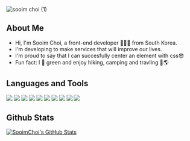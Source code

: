 <div>
  
![sooim choi (1)](https://user-images.githubusercontent.com/85476908/155885488-b2864a15-3031-4ec7-a64e-e97aa256aeeb.png)


## About Me
- Hi, I'm Sooim Choi, a front-end developer 👨🏻‍💻 from South Korea.<br> 
- I'm developing to make services that will improve our lives. <br> 
- I'm proud to say that I can succesfully center an element with css😎<br>
- Fun fact: I 💚 green and enjoy hiking, camping and travling 🌲🌎 


## Languages and Tools 
  <p>
<img src="https://img.shields.io/badge/Javascript-ffb13b?style=flat&logo=javascript&logoColor=white"/>
<img src="https://img.shields.io/badge/React-61DAFB?style=flat&logo=React&logoColor=white"/>
<img src="https://img.shields.io/badge/Typescript-3178C6?style=flat&logo=typescript&logoColor=white"/>
<img src="https://img.shields.io/badge/Next-black?style=flat&logo=next.js&logoColor=white"/> 
<img src="https://img.shields.io/badge/Redux-764ABC?style=flat&logo=Redux&logoColor=white"/>
<img src="https://img.shields.io/badge/styled--components-DB7093?style=flat&logo=styled-components&logoColor=white"/>
<img src="https://img.shields.io/badge/SASS-hotpink.svg?style=flat&logo=SASS&logoColor=white"/>
<img src="http://img.shields.io/badge/socket.io-010101?style=flat&logo=socket.io&logoColor=white"/>
<img src="https://img.shields.io/badge/git-181717?style=flat&logo=git&logoColor=white">
 <img src="https://img.shields.io/badge/notion-181717?style=flat&logo=notion&logoColor=white">   
</p>
  
## Github Stats
  
<a href="https://github.com/leechoiswim1">
  <img align="center" src="https://github-readme-stats.vercel.app/api?username=leechoiswim1&theme=gotham&show_icons=true)" alt="SooimChoi's GitHub Stats" />
</a> 
</div>
